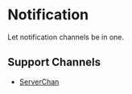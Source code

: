 # Notification

Let notification channels be in one.

## Support Channels

- [ServerChan](https://sct.ftqq.com)

